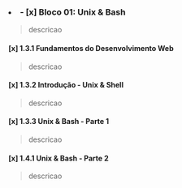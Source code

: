 ### <li>- [x] Bloco 01: Unix & Bash</li> 

>descricao

#### [x] 1.3.1 Fundamentos do Desenvolvimento Web

>descricao

#### [x] 1.3.2 Introdução - Unix & Shell

>descricao

#### [x] 1.3.3 Unix & Bash - Parte 1

>descricao

#### [x] 1.4.1 Unix & Bash - Parte 2

>descricao
